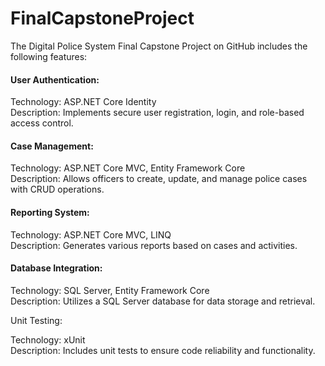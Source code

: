 # FinalCapstoneProject

The Digital Police System Final Capstone Project on GitHub includes the following features:

#### User Authentication:<br>

Technology: ASP.NET Core Identity<br>
Description: Implements secure user registration, login, and role-based access control.<be>


#### Case Management:<br>

Technology: ASP.NET Core MVC, Entity Framework Core<br>
Description: Allows officers to create, update, and manage police cases with CRUD operations.<br>


#### Reporting System:<br>

Technology: ASP.NET Core MVC, LINQ<br>
Description: Generates various reports based on cases and activities.<be>


#### Database Integration:<br>

Technology: SQL Server, Entity Framework Core<br>
Description: Utilizes a SQL Server database for data storage and retrieval.<be>


Unit Testing:<br>

Technology: xUnit<br>
Description: Includes unit tests to ensure code reliability and functionality.<br>
